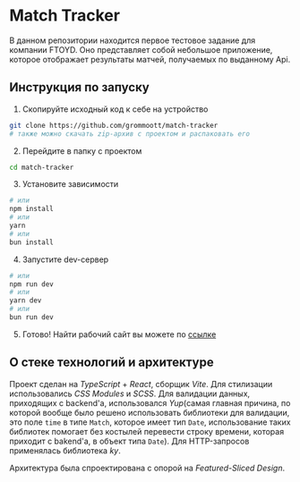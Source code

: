 # Match Tracker
В данном репозитории находится первое тестовое задание для компании FTOYD. Оно представляет собой небольшое приложение, которое отображает результаты матчей, получаемых по выданному Api.

## Инструкция по запуску
1. Скопируйте исходный код к себе на устройство
```bash
git clone https://github.com/grommoott/match-tracker
# также можно скачать zip-архив с проектом и распаковать его
```
2. Перейдите в папку с проектом
```bash
cd match-tracker
```
3. Установите зависимости
```bash
# или
npm install
# или
yarn
# или
bun install
```
4. Запустите dev-сервер
```bash
# или
npm run dev
# или
yarn dev
# или
bun run dev
```
5. Готово! Найти рабочий сайт вы можете по [ссылке](http://localhost:5173/)

## О стеке технологий и архитектуре
Проект сделан на *TypeScript* + *React*, сборщик *Vite*. Для стилизации использовались *CSS Modules* и *SCSS*. Для валидации данных, приходящих с backend'а, использовался *Yup*(самая главная причина, по которой вообще было решено использовать библиотеки для валидации, это поле `time` в типе `Match`, которое имеет тип `Date`, использование таких библиотек помогает без костылей перевести строку времени, которая приходит с bakend'а, в объект типа `Date`). Для HTTP-запросов применялась библиотека *ky*.

Архитектура была спроектирована с опорой на *Featured-Sliced Design*.
